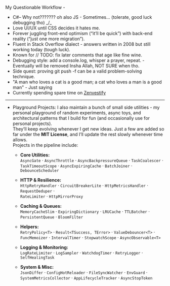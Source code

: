 My Questionable Workflow -
- C#– Why not??????? oh also JS - Sometimes… (tolerate, good luck debugging tho) _/\_
- Love UI/UX until CSS decides it hates me.
- Forever juggling front-end optimism (“it’ll be quick”) with back-end reality (“just one more migration”).
- Fluent in Stack Overflow dialect - answers written in 2008 but still working today (tough luck).
- Known for // TODO: fix later comments that age like fine wine.
- Debugging style: add a console.log, whisper a prayer, repeat.  - Eventually will be removed Insha Allah, NOT SURE when tho.
- Side quest: proving git push -f can be a valid problem-solving technique.
- "A man who loves a cat is a good man; a cat who loves a man is a good man" - Just saying
- Currently spending spare time on [Zenvestify](https://github.com/AsimFaiaz/Zenvestify)  

---

- Playground Projects: 
I also maintain a bunch of small side utilities - my personal playground of random experiments, async toys, and architectural patterns that I build for fun (and occasionally use for personal projects).  
They’ll keep evolving whenever I get new ideas. Just a few are added so far under the **MIT License**, and I’ll update the rest slowly whenever time allows. <br>
Projects in the pipeline include: <br>

  - **Core Utilities:**  
`AsyncGate` · `AsyncThrottle` · `AsyncBackpressureQueue` · `TaskCoalescer` ·  
`TaskTimeoutScope` · `AsyncExpiringCache` · `BatchJoiner` · `DebounceScheduler`

  - **HTTP & Resilience:**  
`HttpRetryHandler` · `CircuitBreakerLite` · `HttpMetricsHandler` · `RequestDeduper` ·  
`RateLimiter` · `HttpMirrorProxy`

  - **Caching & Queues:**   
`MemoryCacheSlim` · `ExpiringDictionary` · `LRUCache` · `TTLBatcher` ·  
`PersistentQueue` · `BloomFilter`

  - **Helpers:**   
`RetryPolicy<T>` · `Result<TSuccess, TError>` · `ValueDebouncer<T>` ·  
`FuncMemoizer` · `IntervalTimer` · `StopwatchScope` · `AsyncObservable<T>`

  - **Logging & Monitoring:**   
`LogRateLimiter` · `LogSampler` · `WatchdogTimer` · `RetryLogger` · `SelfHealingTask`

  - **System & Misc:**  
`JsonDiffer` · `ConfigHotReloader` · `FileSyncWatcher` · `EnvGuard` ·  
`SystemMetricsCollector` · `AppLifecycleTracker` · `AsyncStopToken`
